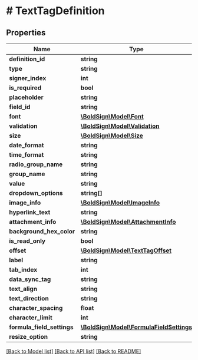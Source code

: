 # # TextTagDefinition

## Properties

Name | Type | Description | Notes
------------ | ------------- | ------------- | -------------
**definition_id** | **string** |  |
**type** | **string** |  |
**signer_index** | **int** |  |
**is_required** | **bool** |  | [optional]
**placeholder** | **string** |  | [optional]
**field_id** | **string** |  | [optional]
**font** | [**\BoldSign\Model\Font**](Font.md) |  | [optional]
**validation** | [**\BoldSign\Model\Validation**](Validation.md) |  | [optional]
**size** | [**\BoldSign\Model\Size**](Size.md) |  | [optional]
**date_format** | **string** |  | [optional]
**time_format** | **string** |  | [optional]
**radio_group_name** | **string** |  | [optional]
**group_name** | **string** |  | [optional]
**value** | **string** |  | [optional]
**dropdown_options** | **string[]** |  | [optional]
**image_info** | [**\BoldSign\Model\ImageInfo**](ImageInfo.md) |  | [optional]
**hyperlink_text** | **string** |  | [optional]
**attachment_info** | [**\BoldSign\Model\AttachmentInfo**](AttachmentInfo.md) |  | [optional]
**background_hex_color** | **string** |  | [optional]
**is_read_only** | **bool** |  | [optional]
**offset** | [**\BoldSign\Model\TextTagOffset**](TextTagOffset.md) |  | [optional]
**label** | **string** |  | [optional]
**tab_index** | **int** |  | [optional]
**data_sync_tag** | **string** |  | [optional]
**text_align** | **string** |  | [optional]
**text_direction** | **string** |  | [optional]
**character_spacing** | **float** |  | [optional]
**character_limit** | **int** |  | [optional]
**formula_field_settings** | [**\BoldSign\Model\FormulaFieldSettings**](FormulaFieldSettings.md) |  | [optional]
**resize_option** | **string** |  | [optional]

[[Back to Model list]](../../README.md#models) [[Back to API list]](../../README.md#endpoints) [[Back to README]](../../README.md)
